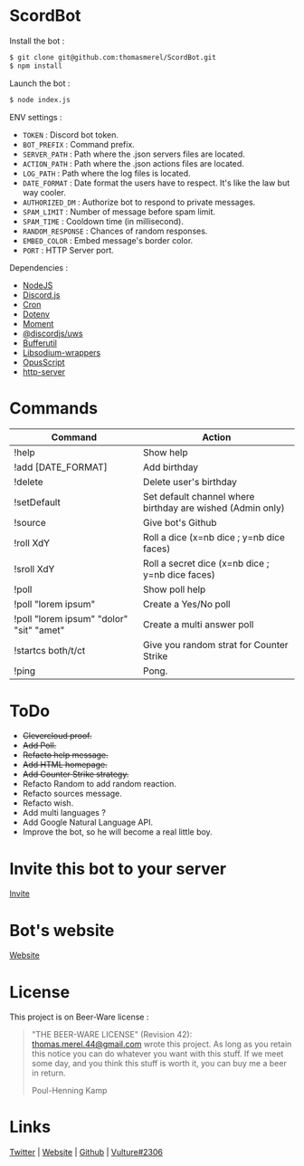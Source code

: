 # ScordBot

Install the bot :
```sh
$ git clone git@github.com:thomasmerel/ScordBot.git
$ npm install
```

Launch the bot :
```sh
$ node index.js
```


ENV settings :
- `TOKEN` : Discord bot token.
- `BOT_PREFIX` : Command prefix.
- `SERVER_PATH` : Path where the .json servers files are located.
- `ACTION_PATH` : Path where the .json actions files are located.
- `LOG_PATH` : Path where the log files is located.
- `DATE_FORMAT` : Date format the users have to respect. It's like the law but way cooler.
- `AUTHORIZED_DM` : Authorize bot to respond to private messages.
- `SPAM_LIMIT` : Number of message before spam limit.
- `SPAM_TIME` : Cooldown time (in millisecond).
- `RANDOM_RESPONSE` : Chances of random responses.
- `EMBED_COLOR` : Embed message's border color.
- `PORT` : HTTP Server port.


Dependencies :
- [NodeJS](https://nodejs.org/en/)
- [Discord.js](https://www.npmjs.com/package/discord)
- [Cron](https://www.npmjs.com/package/cron)
- [Dotenv](https://www.npmjs.com/package/dotenv)
- [Moment](https://www.npmjs.com/package/moment)
- [@discordjs/uws](https://www.npmjs.com/package/@discordjs/uws)
- [Bufferutil](https://www.npmjs.com/package/bufferutil)
- [Libsodium-wrappers](https://www.npmjs.com/package/libsodium-wrappers)
- [OpusScript](https://www.npmjs.com/package/opusscript)
- [http-server](https://www.npmjs.com/package/http-server)

# Commands
| Command | Action |
| ------ | ------ |
| !help | Show help |
| !add [DATE_FORMAT] | Add birthday |
| !delete | Delete user's birthday |
| !setDefault | Set default channel where birthday are wished (Admin only) |
| !source | Give bot's Github |
| !roll XdY | Roll a dice (x=nb dice ; y=nb dice faces) |
| !sroll XdY | Roll a secret dice (x=nb dice ; y=nb dice faces) |
| !poll | Show poll help |
| !poll "lorem ipsum" | Create a Yes/No poll |
| !poll "lorem ipsum" "dolor" "sit" "amet" | Create a multi answer poll |
| !startcs both/t/ct | Give you random strat for Counter Strike |
| !ping | Pong. |

# ToDo

- ~~Clevercloud proof.~~
- ~~Add Poll.~~
- ~~Refacto help message.~~
- ~~Add HTML homepage.~~
- ~~Add Counter Strike strategy.~~
- Refacto Random to add random reaction.
- Refacto sources message.
- Refacto wish.
- Add multi languages ?
- Add Google Natural Language API.
- Improve the bot, so he will become a real little boy.

# Invite this bot to your server

[Invite](https://discordapp.com/api/oauth2/authorize?client_id=678527921140400138&permissions=8&scope=bot)

# Bot's website

[Website](https://scordbot.thomas-merel.fr/)

# License

This project is on Beer-Ware license :

>  "THE BEER-WARE LICENSE" (Revision 42):
>  <thomas.merel.44@gmail.com> wrote this project.  As long as you retain this
>  notice you can do whatever you want with this stuff. If we meet some day,
>  and you think this stuff is worth it, you can buy me a beer in return.
>
>  Poul-Henning Kamp

# Links

[Twitter](https://twitter.com/Vulture___) | [Website](https://thomas-merel.fr) | [Github](https://github.com/thomasmerel) | [Vulture#2306](https://discordapp.com/)
